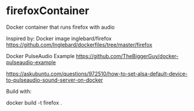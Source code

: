 # firefoxContainer
Docker container that runs firefox with audio

Inspired by:
Docker image inglebard/firefox https://github.com/Inglebard/dockerfiles/tree/master/firefox

Docker PulseAudio Example https://github.com/TheBiggerGuy/docker-pulseaudio-example

https://askubuntu.com/questions/972510/how-to-set-alsa-default-device-to-pulseaudio-sound-server-on-docker

Build with:

docker build -t firefox .
